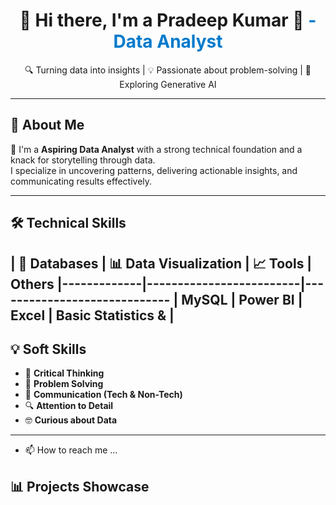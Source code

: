  

<h1 align="center"> 👋 Hi there, I'm a Pradeep Kumar 👋<span style="color:#007acc;"> - Data Analyst</span> </h1>

<p align="center">
  🔍 Turning data into insights | 💡 Passionate about problem-solving | 🤖 Exploring Generative AI
</p>

---

## 🚀 About Me

🔧 I'm a **Aspiring Data Analyst** with a strong technical foundation and a knack for storytelling through data.  
I specialize in uncovering patterns, delivering actionable insights, and communicating results effectively.

---

## 🛠️ Technical Skills

| 💾 Databases | 📊 Data Visualization | 📈 Tools   |  Others
|-------------|-------------------------|-----------------------------
| MySQL       |        Power BI         |   Excel    | Basic Statistics &
|    
---

## 💡 Soft Skills

- 🎯 **Critical Thinking**
- 🧩 **Problem Solving**
- 💬 **Communication (Tech & Non-Tech)**
- 🔍 **Attention to Detail**
- 🤓 **Curious about Data**

---

- 📫 How to reach me ...

## 📊 Projects Showcase

